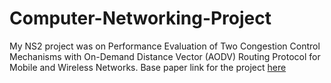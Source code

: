 # Computer-Networking-Project
My NS2 project was on Performance Evaluation of Two Congestion Control Mechanisms with On-Demand Distance Vector (AODV) Routing Protocol for Mobile and Wireless Networks.
Base paper link for the project [here](https://www.researchgate.net/publication/220768075_Performance_Evaluation_of_Two_Congestion_Control_Mechanisms_with_On-Demand_Distance_Vector_AODV_Routing_Protocol_for_Mobile_and_Wireless_Networks) 
